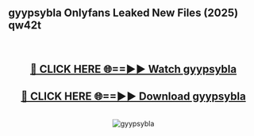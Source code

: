 <h2>gyypsybla Onlyfans Leaked New Files (2025) qw42t</h2>
<br>
<div align="center">
<h2><a href="https://mediafiles.top/gyypsybla&ref=git" rel="nofollow">🔴 CLICK HERE 🌐==►► Watch gyypsybla</a></h2>
<h2><a href="https://mediafiles.top/gyypsybla&ref=git" rel="nofollow">🔴 CLICK HERE 🌐==►► Download gyypsybla</a></h2>
<br>
<a href="https://mediafiles.top/gyypsybla&ref=git" rel="nofollow" data-target="animated-image.originalLink"><img src="https://i.ibb.co.com/xMMVF88/686577567.gif" alt="gyypsybla" style="max-width: 100%; display: inline-block;" data-target="animated-image.originalImage"></a>
</div>
<br>
<br>